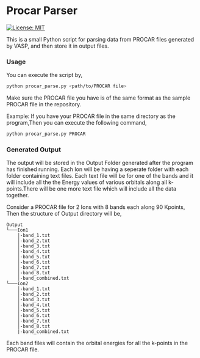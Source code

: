 # Procar Parser
[![License: MIT](https://img.shields.io/badge/License-MIT-yellow.svg)](https://opensource.org/licenses/MIT)


This is a small Python script for parsing data from PROCAR files generated by VASP, and then store it in output files.

### Usage
You can execute the script by,

```Bash
python procar_parse.py <path/to/PROCAR file>
```
Make sure the PROCAR file you have is of the same format as the sample PROCAR file in the repository.

Example: If you have your PROCAR file in the same directory as the program,Then you can execute the following command,
```Bash 
python procar_parse.py PROCAR
```

### Generated Output
The output will be stored in the Output Folder generated after the program has finished running. Each Ion will be having a
seperate folder with each folder containing text files. Each text file will be for one of the bands and it will include all the the Energy values of various orbitals along all k-points.There will be one more text file which will include all the data together.

Consider a PROCAR file for 2 Ions with 8 bands each along 90 Kpoints, Then the structure of Output directory will be,
```
Output
└───Ion1
    │-band_1.txt
    │-band_2.txt
    │-band_3.txt
    │-band_4.txt
    │-band_5.txt
    │-band_6.txt
    │-band_7.txt
    │-band_8.txt
    │-band_combined.txt
└───Ion2
    │-band_1.txt
    │-band_2.txt
    │-band_3.txt
    │-band_4.txt
    │-band_5.txt
    │-band_6.txt
    │-band_7.txt
    │-band_8.txt
    |-band_combined.txt
```

Each band files will contain the orbital energies for all the k-points in the PROCAR file.
